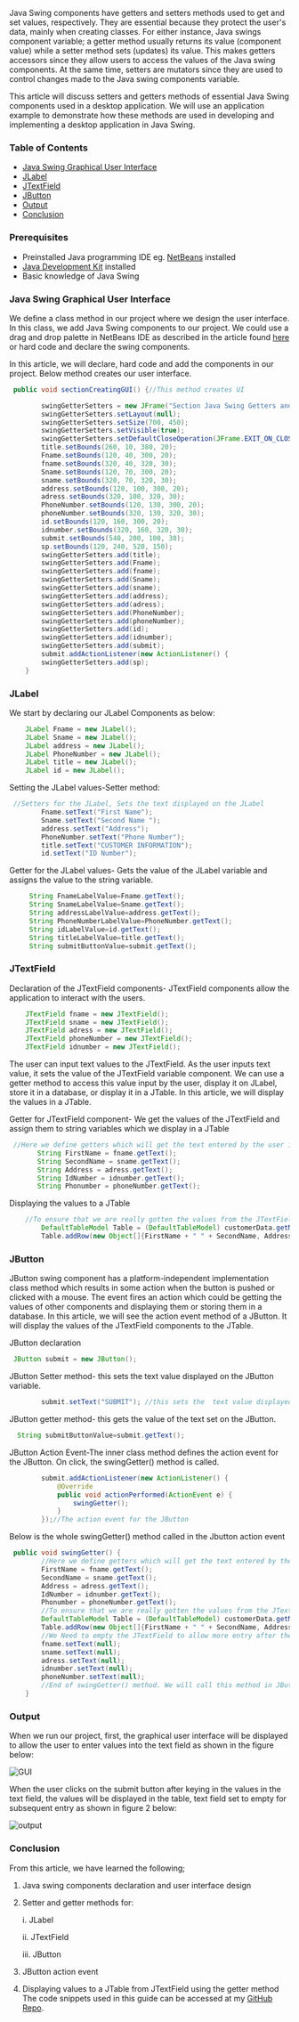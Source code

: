 ﻿Java Swing components have getters and setters methods used to get and set values, respectively. They are essential because they protect the user's data, mainly when creating classes. For either instance, Java swings component variable; a getter method usually returns its value (component value) while a setter method sets (updates) its value. This makes getters accessors since they allow users to access the values of the Java swing components. At the same time, setters are mutators since they are used to control changes made to the Java swing components variable.

This article will discuss setters and getters methods of essential Java Swing components used in a desktop application. We will use an application example to demonstrate how these methods are used in developing and implementing a desktop application in Java Swing.

### Table of Contents
- [Java Swing Graphical User Interface](#java-swing-graphical-user-Interface)
- [JLabel](#jlabel)
- [JTextField](#jtextfield)
- [JButton](#jbutton)
- [Output](#output)
- [Conclusion](#conclusion)

### Prerequisites
- Preinstalled Java programming IDE eg. [NetBeans](https://netbeans.apache.org/download/nb122/nb122.html) installed
- [Java Development Kit](https://www.oracle.com/java/technologies/javase-jdk16-downloads.html) installed
- Basic knowledge of Java Swing

### Java Swing Graphical User Interface
We define a class method in our project where we design the user interface. In this class, we add Java Swing components to our project. We could use a drag and drop palette in NetBeans IDE as described in the article found [here](https://www.section.io/engineering-education/introduction-to-java-swing/) or hard code and declare the swing components.

In this article, we will declare, hard code and add the components in our project. Below method creates our user interface.

```java
 public void sectionCreatingGUI() {//This method creates UI

        swingGetterSetters = new JFrame("Section Java Swing Getters and Setters");
        swingGetterSetters.setLayout(null);
        swingGetterSetters.setSize(700, 450);
        swingGetterSetters.setVisible(true);
        swingGetterSetters.setDefaultCloseOperation(JFrame.EXIT_ON_CLOSE);
        title.setBounds(260, 10, 380, 20);
        Fname.setBounds(120, 40, 300, 20);
        fname.setBounds(320, 40, 320, 30);
        Sname.setBounds(120, 70, 300, 20);
        sname.setBounds(320, 70, 320, 30);
        address.setBounds(120, 100, 300, 20);
        adress.setBounds(320, 100, 320, 30);
        PhoneNumber.setBounds(120, 130, 300, 20);
        phoneNumber.setBounds(320, 130, 320, 30);
        id.setBounds(120, 160, 300, 20);
        idnumber.setBounds(320, 160, 320, 30);
        submit.setBounds(540, 200, 100, 30);
        sp.setBounds(120, 240, 520, 150);
        swingGetterSetters.add(title);
        swingGetterSetters.add(Fname);
        swingGetterSetters.add(fname);
        swingGetterSetters.add(Sname);
        swingGetterSetters.add(sname);
        swingGetterSetters.add(address);
        swingGetterSetters.add(adress);
        swingGetterSetters.add(PhoneNumber);
        swingGetterSetters.add(phoneNumber);
        swingGetterSetters.add(id);
        swingGetterSetters.add(idnumber);
        swingGetterSetters.add(submit);        
        submit.addActionListener(new ActionListener() {
        swingGetterSetters.add(sp);
    }
```

### JLabel
We start by declaring our JLabel Components as below:

```java
    JLabel Fname = new JLabel();
    JLabel Sname = new JLabel();
    JLabel address = new JLabel();
    JLabel PhoneNumber = new JLabel();
    JLabel title = new JLabel();
    JLabel id = new JLabel();
```

Setting the JLabel values-Setter method:
```java
 //Setters for the JLabel, Sets the text displayed on the JLabel
        Fname.setText("First Name");
        Sname.setText("Second Name ");
        address.setText("Address");
        PhoneNumber.setText("Phone Number");
        title.setText("CUSTOMER INFORMATION");
        id.setText("ID Number");
```
Getter for the JLabel values- Gets the value of the JLabel variable and assigns the value to the string variable.

```java
     String FnameLabelValue=Fname.getText();
     String SnameLabelValue=Sname.getText();
     String addressLabelValue=address.getText();
     String PhoneNumberLabelValue=PhoneNumber.getText();
     String idLabelValue=id.getText();
     String titleLabelValue=title.getText();
     String submitButtonValue=submit.getText();
```

### JTextField
Declaration of the JTextField components- JTextField components allow the application to interact with the users.

```java
    JTextField fname = new JTextField();
    JTextField sname = new JTextField();
    JTextField adress = new JTextField();
    JTextField phoneNumber = new JTextField();
    JTextField idnumber = new JTextField();
```
The user can input text values to the JTextField. As the user inputs text value, it sets the value of the JTextField variable component. We can use a getter method to access this value input by the user, display it on JLabel, store it in a database, or display it in a JTable. In this article, we will display the values in a JTable.

Getter for JTextField component- We get the values of the JTextField and assign them to string variables which we display in a JTable

 ```java
  //Here we define getters which will get the text entered by the user in the respective JTextField and set/initialize them to our string variables
        String FirstName = fname.getText();
        String SecondName = sname.getText();
        String Address = adress.getText();
        String IdNumber = idnumber.getText();
        String Phonumber = phoneNumber.getText();
 ```

Displaying the values to a JTable
```java
    //To ensure that we are really gotten the values from the JTextField, we need to display them in the JTable
        DefaultTableModel Table = (DefaultTableModel) customerData.getModel();
        Table.addRow(new Object[]{FirstName + " " + SecondName, Address, Phonumber, IdNumber});
```

### JButton
JButton swing component has a platform-independent implementation class method which results in some action when the button is pushed or clicked with a mouse. The event fires an action which could be getting the values of other components and displaying them or storing them in a database. In this article, we will see the action event method of a JButton.  It will display the values of the JTextField components to the JTable.

JButton declaration
```java
 JButton submit = new JButton();
```

JButton Setter method- this sets the text value displayed on the JButton variable.
```java
    	submit.setText("SUBMIT"); //this sets the  text value displayed on the JButton as the text in braces
```
JButton getter method- this gets the value of the text set on the JButton.

```java
  String submitButtonValue=submit.getText();
```
JButton Action Event-The inner class method defines the action event for the JButton. On click, the swingGetter() method is called.

```java
        submit.addActionListener(new ActionListener() {
            @Override
            public void actionPerformed(ActionEvent e) {
                swingGetter();
            }
        });//The action event for the JButton
```
Below is the whole swingGetter() method called in the Jbutton action event
```java
 public void swingGetter() {
        //Here we define getters which will get the text entered by the user in the respective JTextField and set/initialize them to our string variables
        FirstName = fname.getText();
        SecondName = sname.getText();
        Address = adress.getText();
        IdNumber = idnumber.getText();
        Phonumber = phoneNumber.getText();
        //To ensure that we are really gotten the values from the JTextField, we need to display them in the JTable
        DefaultTableModel Table = (DefaultTableModel) customerData.getModel();
        Table.addRow(new Object[]{FirstName + " " + SecondName, Address, Phonumber, IdNumber});
        //We Need to empty the JTextField to allow more entry after the first, second etc. values therefore we set the JTextField to null (empty) to allow next entry
        fname.setText(null);
        sname.setText(null);
        adress.setText(null);
        idnumber.setText(null);
        phoneNumber.setText(null);
        //End of swingGetter() method. We will call this method in JButton Action Event method above, the events here happens up on click on the JButton
    }
```

### Output
When we run our project, first, the graphical user interface will be displayed to allow the user to enter values into the text field as shown in the figure below:

![GUI](/engineering-education/java-swing-setter-and-getters/guidesign.png)

When the user clicks on the submit button after keying in the values in the text field, the values will be displayed in the table, text field set to empty for subsequent entry as shown in figure 2 below:

![output](/engineering-education/java-swing-setter-and-getters/output.png)

### Conclusion
From this article, we have learned the following;

1. Java swing components declaration and user interface design
2. Setter and getter methods for:

    i. JLabel

   ii. JTextField

   iii. JButton

3. JButton action event
4. Displaying values to a JTable from JTextField using the getter method
The code snippets used in this guide can be accessed at my [GitHub Repo](https://github.com/JosephAyoma/javaswing-Setters-and-Getters).